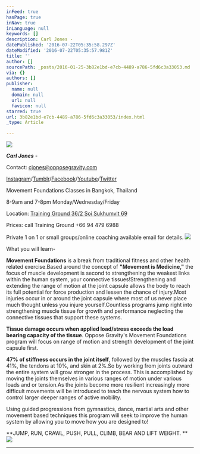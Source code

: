 ```yaml
---
inFeed: true
hasPage: true
inNav: true
inLanguage: null
keywords: []
description: Carl Jones -
datePublished: '2016-07-22T05:35:58.297Z'
dateModified: '2016-07-22T05:35:57.981Z'
title: ''
author: []
sourcePath: _posts/2016-01-25-3b82e1bd-e7cb-4489-a786-5fd6c3a33053.md
via: {}
authors: []
publisher:
  name: null
  domain: null
  url: null
  favicon: null
starred: true
url: 3b82e1bd-e7cb-4489-a786-5fd6c3a33053/index.html
_type: Article

---
```

![](https://the-grid-user-content.s3-us-west-2.amazonaws.com/c513a3d9-3943-4029-afac-35ada8eb2fc8.jpg)

_**Carl Jones**_ -

Contact: [cjones@opposegravity.com][0]

[Instagram][1]/[Tumblr][2]/[Facebook][3]/[Youtube][4]/[Twitter][5]

Movement Foundations Classes in Bangkok, Thailand

8-9am and 7-8pm Monday/Wednesday/Friday

Location: [Training Ground 36/2 Soi Sukhumvit 69 ][6]

Prices: call Training Ground +66 94 479 6988

Private 1 on 1 or small groups/online coaching available email for details. ![](https://the-grid-user-content.s3-us-west-2.amazonaws.com/66c63763-9b6c-4da1-9e2d-f86c729e9a55.jpg)

What you will learn-

**Movement Foundations** is a break from traditional fitness and other health related exercise.Based around the concept of **"Movement is Medicine,"** the focus of muscle development is second to strengthening the weakest links within the human system, your connective tissues!Strengthening and extending the range of motion at the joint capsule allows the body to reach its full potential for force production and lessen the chance of injury.Most injuries occur in or around the joint capsule where most of us never place much thought unless you injure yourself.Countless programs jump right into strengthening muscle tissue for growth and performance neglecting the connective tissues that support these systems. 

**Tissue damage occurs when applied load/stress exceeds the load bearing capacity of the tissue**. Oppose Gravity's Movement Foundations program will focus on range of motion and strength development of the joint capsule first. 

**47% of stiffness occurs in the joint itself**, followed by the muscles fascia at 41%, the tendons at 10%, and skin at 2%.So by working from joints outward the entire system will grow stronger in the process. This is accomplished by moving the joints themselves in various ranges of motion under various loads and or tension.As the joints become more resilient increasingly more difficult movements will be introduced to teach the nervous system how to control larger deeper ranges of active mobility. 

Using guided progressions from gymnastics, dance, martial arts and other movement based techniques this program will seek to improve the human system by allowing you to move how you are designed to! 

**JUMP, RUN, CRAWL, PUSH,
PULL, CLIMB, BEAR AND LIFT WEIGHT. **
![](https://the-grid-user-content.s3-us-west-2.amazonaws.com/7d1154dd-640d-4ce6-b747-23e4240f0ec9.jpg)

****

[][7]



[0]: mailto:cjones@opposegravity.com
[1]: https://www.instagram.com/opposegravity/
[2]: http://oppose-gravity.tumblr.com/archive
[3]: https://www.facebook.com/OpposeGravity/?view_public_for=157071377788234
[4]: https://www.youtube.com/channel/UCoxEchyJ1KZTiCN5UTy7EDA
[5]: https://twitter.com/OpposeGravity
[6]: https://www.google.com/maps/place/Training+Ground+Bangkok/@13.71637,100.5900823,17z/data=!3m1!4b1!4m2!3m1!1s0x0:0x988bae2e8f8601b5
[7]: https://www.facebook.com/sharer/sharer.php?u=https%3A//www.facebook.com/OpposeGravity